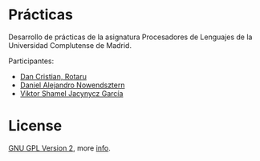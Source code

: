 Prácticas
=========

Desarrollo de prácticas de la asignatura Procesadores de Lenguajes de la Universidad Complutense de Madrid.

Participantes:
  - [Dan Cristian, Rotaru](https://github.com/RotaruDan)
  - [Daniel Alejandro Nowendsztern](https://github.com/danielnowendsztern)
  - [Viktor Shamel Jacynycz García](https://github.com/Re1del)

License
===
[GNU GPL Version 2](https://github.com/plgucm/practicas/blob/master/LICENSE), more [info](http://en.wikipedia.org/wiki/GNU_General_Public_License).
